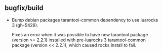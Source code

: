 ## bugfix/build

* Bump debian packages tarantool-common dependency
  to use luarocks 3 (gh-5429).

  Fixes an error when it was possible to have new tarantool
  package (version >= 2.2.1) installed with pre-luarocks 3
  tarantool-common package (version << 2.2.1), which caused
  rocks install to fail.

